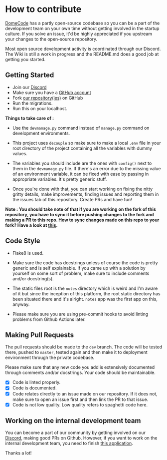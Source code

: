 # How to contribute

[DomeCode](https://discord.domecode.com) has a partly open-source codebase so you can be a part of the development team on your own time without getting involved in the startup culture. If you solve an issue, it'd be highly appreciated if you upstream your changes to the open-source repository.

Most open source development activity is coordinated through our Discord. The Wiki is still a work in progress and the README.md does a good job at getting you started.


## Getting Started

- Join our [Discord](https://discord.domecode.com/)
- Make sure you have a [GitHub account](https://github.com/signup/free)
- Fork [our repository(ies)](https://github.com/the-domecode) on GitHub
- Run the migrations.
- Run this on your localhost.

**Things to take care of :**

- Use the `devmanage.py` command instead of `manage.py` command on development environments.

- This project uses `decouple` so make sure to make a local `.env` file in your root directory of the project containing all the variables with dummy values.

- The variables you should include are the ones with `config()` next to them in the `devmanage.py` file. If there's an error due to the missing value of an environment variable, it can be fixed with ease by passing in appropriate variables. It's pretty generic stuff. 

- Once you're done with that, you can start working on fixing the nitty gritty details, make improvements, finding issues and reporting them in the issues tab of this repository. Create PRs and have fun!

**Note : You should take note of that if you are working on the fork of this repository, you have to sync it before pushing changes to the fork and making a PR to this repo. How to sync changes made on this repo to your fork? Have a look at [this](https://docs.github.com/en/github/collaborating-with-issues-and-pull-requests/syncing-a-fork).**

## Code Style

- Flake8 is used.

- Make sure the code has docstrings unless of course the code is pretty generic and is self explainable. If you came up with a solution by yourself on some sort of problem, make sure to include comments and/or docstring(s).

- The static files root is the `notes` directory which is weird and I'm aware of it but since the inception of this platform, the root static directory has been situated there and it's alright. `notes` app was the first app on this, anyway.

- Please make sure you are using pre-commit hooks to avoid linting problems from Github Actions later.

## Making Pull Requests

The pull requests should be made to the `dev` branch. The code will be tested there, pushed to `master`, tested again and then make it to deployment environment through the private codebase.

Please make sure that any new code you add is extensively documented through comments and/or docstrings. Your code should be maintainable.

- [X] Code is linted properly.
- [X] Code is documented.
- [X] Code relates directly to an issue made on our repository. If it does not, make sure to open an issue first and then link the PR to that issue.
- [X] Code is not low quality. Low quality refers to spaghetti code here.

## Working on the internal development team

You can become a part of our community by getting involved on our [Discord](https://discord.domecode.com/), making good PRs on Github.
However, if you want to work on the internal development team, you need to finish [this application](https://forms.gle/9JrnkjHSwY3Vzb2a9t).

Thanks a lot!

